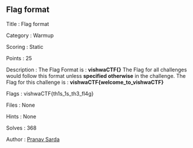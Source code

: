 ## Flag format

Title : Flag format

Category : Warmup

Scoring : Static

Points : 25

Description : The Flag Format is : **vishwaCTF{}**
The Flag for all challenges would follow this format unless **specified otherwise** in the challenge.
The Flag for this challenge is : **vishwaCTF{welcome_to_vishwaCTF}**

Flags : vishwaCTF{th1s_1s_th3_fl4g}

Files : None

Hints : None

Solves : 368

Author : <a href="https://github.com/PranavSarda">Pranav Sarda</a>
